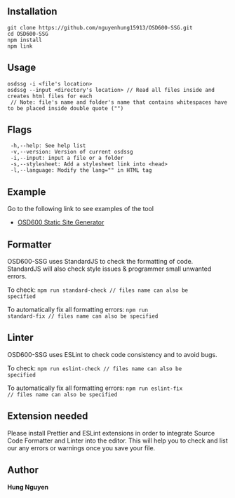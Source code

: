 ## Installation

```
git clone https://github.com/nguyenhung15913/OSD600-SSG.git
cd OSD600-SSG
npm install
npm link
```

## Usage

```
osdssg -i <file's location>
osdssg --input <directory's location> // Read all files inside and creates html files for each
 // Note: file's name and folder's name that contains whitespaces have to be placed inside double quote ("")
```

## Flags

```
 -h,--help: See help list
 -v,--version: Version of current osdssg
 -i,--input: input a file or a folder
 -s,--stylesheet: Add a stylesheet link into <head>
 -l,--language: Modify the lang="" in HTML tag
```

## Example

Go to the following link to see examples of the tool

- [OSD600 Static Site Generator](https://dev.to/nguyenhung15913/osd600-static-site-generator-release-0-1-5a5d)

## Formatter

OSD600-SSG uses StandardJS to check the formatting of code. StandardJS will also check style issues & programmer small unwanted errors.

To check:
<code>npm run standard-check // files name can also be specified</code>

To automatically fix all formatting errors:
<code>npm run standard-fix // files name can also be specified</code>

## Linter

OSD600-SSG uses ESLint to check code consistency and to avoid bugs.

To check:
<code>npm run eslint-check // files name can also be specified</code>

To automatically fix all formatting errors:
<code>npm run eslint-fix // files name can also be specified</code>

## Extension needed

Please install Prettier and ESLint extensions in order to integrate Source Code Formatter and Linter into the editor. This will help you to check and list our any errors or warnings once you save your file.

## Author

**Hung Nguyen**

